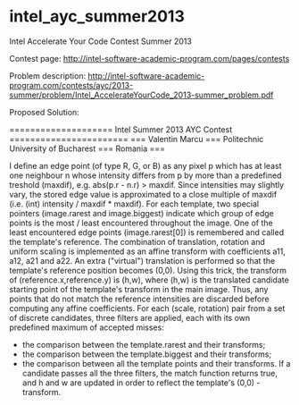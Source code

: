 intel_ayc_summer2013
====================

Intel Accelerate Your Code Contest Summer 2013

Contest page:
http://intel-software-academic-program.com/pages/contests


Problem description:
http://intel-software-academic-program.com/contests/ayc/2013-summer/problem/Intel_AccelerateYourCode_2013-summer_problem.pdf

Proposed Solution:

==================== Intel Summer 2013 AYC Contest =======================
=== Valentin Marcu === Politechnic University of Bucharest === Romania ===

   I define an edge point (of type R, G, or B) as any pixel p which has
at least one neighbour n whose intensity differs from p by more than a
predefined treshold (maxdif), e.g. abs(p.r - n.r) > maxdif. Since
intensities may slightly vary, the stored edge value is approximated to a
close multiple of maxdif (i.e. (int) intensity / maxdif * maxdif).
   For each template, two special pointers (image.rarest and image.biggest)
indicate which group of edge points is the most / least encountered
throughout the image. One of the least encountered edge points (image.rarest[0])
is remembered and called the template's reference.
   The combination of translation, rotation and uniform scaling is implemented
as an affine transform with coefficients a11, a12, a21 and a22.
   An extra ("virtual") translation is performed so that the template's
reference position becomes (0,0). Using this trick, the transform of
(reference.x,reference.y) is (h,w), where (h,w) is the translated candidate 
starting point of the template's transform in the main image. Thus, any points 
that do not match the reference intensities are discarded before computing any
affine coefficients.
  For each (scale, rotation) pair from a set of discrete candidates, three filters
are applied, each with its own predefined maximum of accepted misses: 
 - the comparison between the template.rarest and their transforms;
 - the comparison between the template.biggest and their transforms;
 - the comparison between all the template points and their transforms.
  If a candidate passes all the three filters, the match function returns true, and
h and w are updated in order to reflect the template's (0,0) - transform.
   

